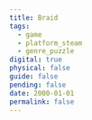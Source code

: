 ```yaml
---
title: Braid
tags:
  - game
  - platform_steam
  - genre_puzzle
digital: true
physical: false
guide: false
pending: false
date: 2000-01-01
permalink: false
---
```

